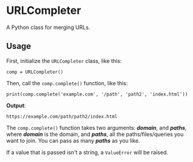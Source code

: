 # URLCompleter

A Python class for merging URLs.

## Usage
First, initialize the `URLCompleter` class, like this:
```
comp = URLCompleter()
```
Then, call the `comp.complete()` function, like this:
```
print(comp.complete('example.com', '/path', 'path2', 'index.html'))
```
**Output**:
```
https://example.com/path/path2/index.html
```
The `comp.complete()` function takes two arguments: ***domain***, and ***paths***, where ***domain*** is the domain, and ***paths***, all the paths/files/queries you want to join. You can pass as many ***paths*** as you like.

If a value that is passed isn't a string, a `ValueError` will be raised.
